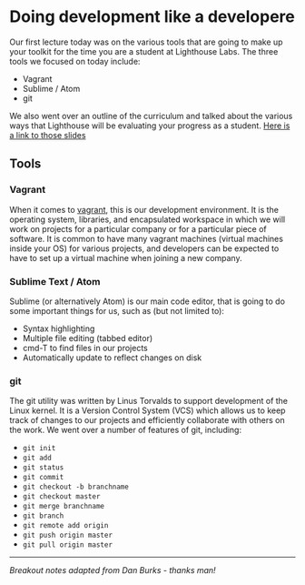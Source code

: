 # Doing development like a developere

Our first lecture today was on the various tools that are going to make up your toolkit for the time you are a student at Lighthouse Labs. The three tools we focused on today include:

* Vagrant
* Sublime / Atom
* git

We also went over an outline of the curriculum and talked about the various ways that Lighthouse will be evaluating your progress as a student. [Here is a link to those slides](https://www.dropbox.com/s/594thppzdquilkk/W1D1%20-%20Afternoon%20Web%20-%20Sept052016.pdf?dl=1)

## Tools

### Vagrant

When it comes to [vagrant](https://www.vagrantup.com/), this is our development environment. It is the operating system, libraries, and encapsulated workspace in which we will work on projects for a particular company or for a particular piece of software. It is common to have many vagrant machines (virtual machines inside your OS) for various projects, and developers can be expected to have to set up a virtual machine when joining a new company.

### Sublime Text / Atom
Sublime (or alternatively Atom) is our main code editor, that is going to do some important things for us, such as (but not limited to):

* Syntax highlighting
* Multiple file editing (tabbed editor)
* cmd-T to find files in our projects
* Automatically update to reflect changes on disk

### git

The git utility was written by Linus Torvalds to support development of the Linux kernel. It is a Version Control System (VCS) which allows us to keep track of changes to our projects and efficiently collaborate with others on the work. We went over a number of features of git, including:

* `git init`
* `git add`
* `git status`
* `git commit`
* `git checkout -b branchname`
* `git checkout master`
* `git merge branchname`
* `git branch`
* `git remote add origin`
* `git push origin master`
* `git pull origin master`

---
*Breakout notes adapted from Dan Burks - thanks man!*
